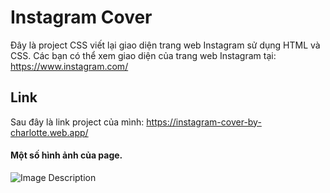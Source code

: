 # Instagram Cover
Đây là project CSS viết lại giao diện trang web Instagram sử dụng HTML và CSS. Các bạn có thể xem giao diện của trang web Instagram tại: https://www.instagram.com/
## Link
Sau đây là link project của mình: https://instagram-cover-by-charlotte.web.app/

#### Một số hình ảnh của page.
![Image Description](https://res.cloudinary.com/dsd9cchvp/image/upload/v1603082576/Screen%20Picture%20project/instagram-cover-by-charlotte.png)
